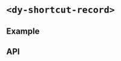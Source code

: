 # `<dy-shortcut-record>`

## Example

<gbp-example
  name="dy-shortcut-record"
  props='{"placeholder": "Focus on him", "tooltip": "Press key", "@change": "(evt) => evt.target.value = evt.detail"}'
  src="https://jspm.dev/duoyun-ui/elements/shortcut-record"></gbp-example>

## API

<gbp-api src="/src/elements/shortcut-record.ts"></gbp-api>
